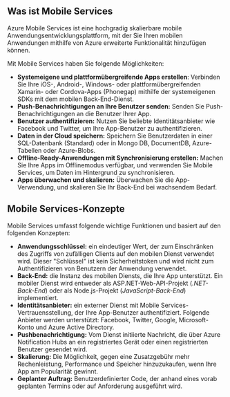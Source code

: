 ## <a name="what-is"></a>Was ist Mobile Services

Azure Mobile Services ist eine hochgradig skalierbare mobile Anwendungsentwicklungsplattform, mit der Sie Ihren mobilen Anwendungen mithilfe von Azure erweiterte Funktionalität hinzufügen können.

Mit Mobile Services haben Sie folgende Möglichkeiten:

+ **Systemeigene und plattformübergreifende Apps erstellen**: Verbinden Sie Ihre iOS-, Android-, Windows- oder plattformübergreifenden Xamarin- oder Cordova-Apps (Phonegap) mithilfe der systemeigenen SDKs mit dem mobilen Back-End-Dienst.  
+ **Push-Benachrichtigungen an Ihre Benutzer senden:** Senden Sie Push-Benachrichtigungen an die Benutzer Ihrer App.
+ **Benutzer authentifizieren:** Nutzen Sie beliebte Identitätsanbieter wie Facebook und Twitter, um Ihre App-Benutzer zu authentifizieren.
+ **Daten in der Cloud speichern:** Speichern Sie Benutzerdaten in einer SQL-Datenbank (Standard) oder in Mongo DB, DocumentDB, Azure-Tabellen oder Azure-Blobs. 
+ **Offline-Ready-Anwendungen mit Synchronisierung erstellen:** Machen Sie Ihre Apps im Offlinemodus verfügbar, und verwenden Sie Mobile Services, um Daten im Hintergrund zu synchronisieren.
+ **Apps überwachen und skalieren:** Überwachen Sie die App-Verwendung, und skalieren Sie Ihr Back-End bei wachsendem Bedarf. 

## <a name="concepts"> </a>Mobile Services-Konzepte

Mobile Services umfasst folgende wichtige Funktionen und basiert auf den folgenden Konzepten:

+ **Anwendungsschlüssel:** ein eindeutiger Wert, der zum Einschränken des Zugriffs von zufälligen Clients auf den mobilen Dienst verwendet wird. Dieser "Schlüssel" ist kein Sicherheitstoken und wird nicht zum Authentifizieren von Benutzern der Anwendung verwendet.    
+ **Back-End:** die Instanz des mobilen Diensts, die Ihre App unterstützt. Ein mobiler Dienst wird entweder als ASP.NET-Web-API-Projekt (*.NET-Back-End*) oder als Node.js-Projekt (*JavaScript-Back-End*) implementiert.
+ **Identitätsanbieter:** ein externer Dienst mit Mobile Services-Vertrauensstellung, der Ihre App-Benutzer authentifiziert. Folgende Anbieter werden unterstützt: Facebook, Twitter, Google, Microsoft-Konto und Azure Active Directory. 
+ **Pushbenachrichtigung:** Vom Dienst initiierte Nachricht, die über Azure Notification Hubs an ein registriertes Gerät oder einen registrierten Benutzer gesendet wird.
+ **Skalierung:** Die Möglichkeit, gegen eine Zusatzgebühr mehr Rechenleistung, Performance und Speicher hinzuzukaufen, wenn Ihre App am Popularität gewinnt.
+ **Geplanter Auftrag:** Benutzerdefinierter Code, der anhand eines vorab geplanten Termins oder auf Anforderung ausgeführt wird.

<!---HONumber=July15_HO3-->
